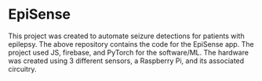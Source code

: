 # EpiSense

This project was created to automate seizure detections for patients with epilepsy. The above repository contains the code for the EpiSense app. The project used JS, firebase, and PyTorch for the software/ML. The hardware was created using 3 different sensors, a Raspberry Pi, and its associated circuitry.
